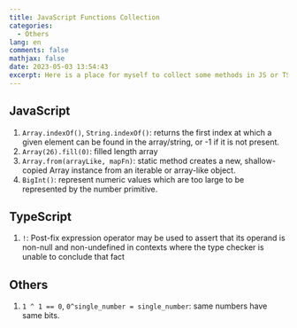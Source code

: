 ```yaml
---
title: JavaScript Functions Collection
categories:
  - Others
lang: en
comments: false
mathjax: false
date: 2023-05-03 13:54:43
excerpt: Here is a place for myself to collect some methods in JS or TS etc., which might be ignored or forgotten in daily use.
---
```


## JavaScript

1. `Array.indexOf()`, `String.indexOf()`: returns the first index at which a given element can be found in the array/string, or -1 if it is not present.
2. `Array(26).fill(0)`: filled length array
3. `Array.from(arrayLike, mapFn)`: static method creates a new, shallow-copied Array instance from an iterable or array-like object.
4. `BigInt()`: represent numeric values which are too large to be represented by the number primitive.

## TypeScript

1. `!`: Post-fix expression operator may be used to assert that its operand is non-null and non-undefined in contexts where the type checker is unable to conclude that fact

## Others

1. `1 ^ 1 == 0`, `0^single_number = single_number`: same numbers have same bits.
